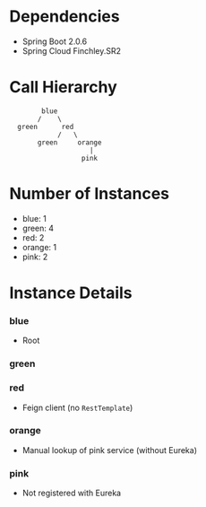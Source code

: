 
# Dependencies

* Spring Boot 2.0.6
* Spring Cloud Finchley.SR2

# Call Hierarchy

            blue
           /    \
      green      red
                /   \
           green     orange
                        |
                      pink
           

# Number of Instances

* blue: 1
* green: 4
* red: 2
* orange: 1
* pink: 2

# Instance Details

### blue

* Root

### green

### red

* Feign client (no `RestTemplate`)

### orange

* Manual lookup of pink service (without Eureka)

### pink

* Not registered with Eureka